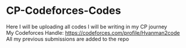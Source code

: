 # CP-Codeforces-Codes
Here I will be uploading all codes I will be writing in my CP journey 
<br>
My Codeforces Handle: https://codeforces.com/profile/Hvanman2code
<br>
All my previous submissions are added to the repo 